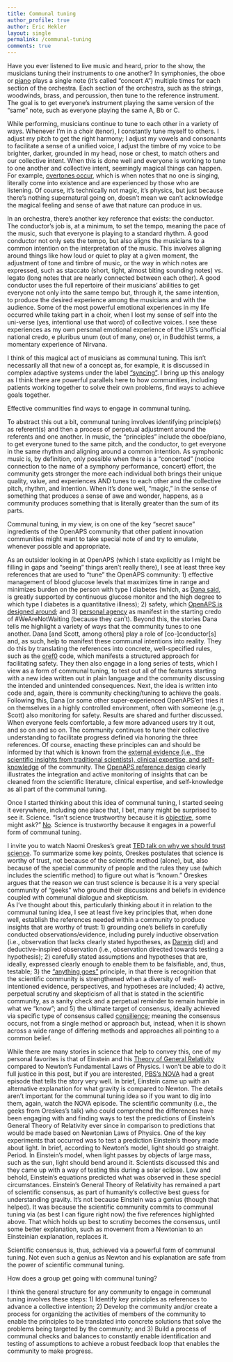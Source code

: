 ```yaml
---
title: Communal tuning
author_profile: true
author: Eric Hekler
layout: single
permalink: /communal-tuning
comments: true
---
```

Have you ever listened to live music and heard, prior to the show, the musicians tuning their instruments to one another?  In symphonies, the oboe or [piano](https://www.youtube.com/watch?v=KfSH1ezevjM&feature=youtu.be) plays a single note (it’s called “concert A”) multiple times for each section of the orchestra.  Each section of the orchestra, such as the strings, woodwinds, brass, and percussion, then tune to the reference instrument. The goal is to get everyone’s instrument playing the same version of the “same” note, such as everyone playing the same A, Bb or C.  

While performing, musicians continue to tune to each other in a variety of ways. Whenever I’m in a choir (tenor), I constantly tune myself to others.  I adjust my pitch to get the right harmony; I adjust my vowels and consonants to facilitate a sense of a unified voice, I adjust the timbre of my voice to be brighter, darker, grounded in my head, nose or chest, to match others and our collective intent. When this is done well and everyone is working to tune to one another and collective intent, seemingly magical things can happen.  For example, [overtones occur](https://www.youtube.com/watch?v=sCdQVqQXkzc), which is when notes that no one is singing, literally come into existence and are experienced by those who are listening. Of course, it’s technically not magic, it’s physics, but just because there’s nothing supernatural going on, doesn’t mean we can’t acknowledge the magical feeling and sense of awe that nature can produce in us.  

In an orchestra, there’s another key reference that exists: the conductor.  The conductor’s job is, at a minimum, to set the tempo, meaning the pace of the music, such that everyone is playing to a standard rhythm. A good conductor not only sets the tempo, but also aligns the musicians to a common intention on the interpretation of the music.  This involves aligning around things like how loud or quiet to play at a given moment, the adjustment of tone and timbre of music, or the way in which notes are expressed, such as staccato (short, tight, almost biting sounding notes) vs. legato (long notes that are nearly connected between each other). A good conductor uses the full repertoire of their musicians’ abilities to get everyone not only into the same tempo but, through it, the same intention, to produce the desired experience among the musicians and with the audience. Some of the most powerful emotional experiences in my life occurred while taking part in a choir, when I lost my sense of self into the uni-verse (yes, intentional use that word) of collective voices. I see these experiences as my own personal emotional experience of the US’s unofficial national credo, e pluribus unum (out of many, one) or, in Buddhist terms, a momentary experience of Nirvana. 

I think of this magical act of musicians as communal tuning.  This isn’t necessarily all that new of a concept as, for example, it is discussed in complex adaptive systems under the label [“syncing”](https://www.amazon.com/Sync-Order-Emerges-Universe-Nature/dp/0786887214/ref=sr_1_1?ie=UTF8&qid=1538058206&sr=8-1&keywords=sync+steven+strogatz). I bring up this analogy as I think there are powerful parallels here to how communities, including patients working together to solve their own problems, find ways to achieve goals together. 

Effective communities find ways to engage in communal tuning.  

To abstract this out a bit, communal tuning involves identifying principle(s) as referent(s) and then a process of perpetual adjustment around the referents and one another. In music, the “principles” include the oboe/piano, to get everyone tuned to the same pitch, and the conductor, to get everyone in the same rhythm and aligning around a common intention.  As symphonic music is, by definition, only possible when there is a “concerted” (notice connection to the name of a symphony performance, concert) effort, the community gets stronger the more each individual both brings their unique quality, value, and experiences AND tunes to each other and the collective pitch, rhythm, and intention. When it’s done well, “magic,” in the sense of something that produces a sense of awe and wonder, happens, as a community produces something that is literally greater than the sum of its parts. 

Communal tuning, in my view, is on one of the key “secret sauce” ingredients of the OpenAPS community that other patient innovation communities might want to take special note of and try to emulate, whenever possible and appropriate. 

As an outsider looking in at OpenAPS (which I state explicitly as I might be filling in gaps and “seeing” things aren’t really there), I see at least three key references that are used to “tune” the OpenAPS community: 1) effective management of blood glucose levels that maximizes time in range and minimizes burden on the person with type I diabetes (which, as [Dana said](http://openingpathways.org/data-driven-disease), is greatly supported by continuous glucose monitor and the high degree to which type I diabetes is a quantitative illness); 2) safety, which [OpenAPS is designed around](https://openaps.org/reference-design/); and 3) [personal agency](http://openingpathways.org/honoring-agency) as manifest in the starting credo of #WeAreNotWaiting (because they can’t). Beyond this, the stories Dana tells me highlight a variety of ways that the community tunes to one another.  Dana [and Scott, among others] play a role of [co-]conductor[s] and, as such, help to manifest these communal intentions into reality. They do this by translating the references into concrete, well-specified rules, such as the [oref0](https://openaps.org/reference-design/) code, which manifests a structured approach for facilitating safety.  They then also engage in a long series of tests, which I view as a form of communal tuning, to test out all of the features starting with a new idea written out in plain language and the community discussing the intended and unintended consequences.  Next, the idea is written into code and, again, there is community checking/tuning to achieve the goals.  Following this, Dana (or some other super-experienced OpenAPS’er) tries it on themselves in a highly controlled environment, often with someone (e.g., Scott) also monitoring for safety. Results are shared and further discussed.  When everyone feels comfortable, a few more advanced users try it out, and so on and so on.  The community continues to tune their collective understanding to facilitate progress defined via honoring the three references. Of course, enacting these principles can and should be informed by that which is known from the [external evidence (i.e., the scientific insights from traditional scientists), clinical expertise, and self-knowledge](http://openingpathways.org/what-do-people-know) of the community.  The [OpenAPS reference design](https://openaps.org/reference-design/) clearly illustrates the integration and active monitoring of insights that can be cleaned from the scientific literature, clinical expertise, and self-knowledge as all part of the communal tuning. 

Once I started thinking about this idea of communal tuning, I started seeing it everywhere, including one place that, I bet, many might be surprised to see it.  Science.  “Isn’t science trustworthy because it is [objective](http://openingpathways.org/subjectivity-objectivity), some might ask?”  [No](https://www.washingtonpost.com/outlook/2018/09/24/science-education-must-start-teaching-an-inconvenient-truth-some-scientists-fudge-facts/?utm_term=.43ddd242da67).  Science is trustworthy because it engages in a powerful form of communal tuning. 

I invite you to watch Naomi Oreskes’s great [TED talk on why we should trust science](https://www.ted.com/talks/naomi_oreskes_why_we_should_believe_in_science/discussion). To summarize some key points, Oreskes postulates that science is worthy of trust, not because of the scientific method (alone), but, also because of the special community of people and the rules they use (which includes the scientific method) to figure out what is “known.” Oreskes argues that the reason we can trust science is because it is a very special community of “geeks” who ground their discussions and beliefs in evidence coupled with communal dialogue and skepticism.  
As I’ve thought about this, particularly thinking about it in relation to the communal tuning idea, I see at least five key principles that, when done well, establish the references needed within a community to produce insights that are worthy of trust: 1) grounding one’s beliefs in carefully conducted observations/evidence, including purely inductive observation (i.e., observation that lacks clearly stated hypotheses, as [Darwin](https://en.wikipedia.org/wiki/Charles_Darwin) did) and deductive-inspired observation (i.e., observation directed towards testing a hypothesis); 2) carefully stated assumptions and hypotheses that are, ideally, expressed clearly enough to enable them to be falsifiable, and, thus, testable; 3) the [“anything goes”](https://en.wikipedia.org/wiki/Paul_Feyerabend) principle, in that there is recognition that the scientific community is strengthened when a diversity of well-intentioned evidence, perspectives, and hypotheses are included;  4) active, perpetual scrutiny and skepticism of all that is stated in the scientific community, as a sanity check and a perpetual reminder to remain humble in what we “know”; and 5) the ultimate target of consensus, ideally achieved via specific type of consensus called [consilience](https://en.wikipedia.org/wiki/Consilience); meaning the consensus occurs, not from a single method or approach but, instead, when it is shown across a wide range of differing methods and approaches all pointing to a common belief. 

While there are many stories in science that help to convey this, one of my personal favorites is that of Einstein and his [Theory of General Relativity](https://en.wikipedia.org/wiki/General_relativity) compared to Newton’s Fundamental Laws of Physics.  I won’t be able to do it full justice in this post, but if you are interested, [PBS’s NOVA](https://www.pbs.org/video/nova-inside-einsteins-mind/) had a great episode that tells the story very well.  In brief, Einstein came up with an alternative explanation for what gravity is compared to Newton.  The details aren’t important for the communal tuning idea so if you want to dig into them, again, watch the NOVA episode.  The scientific community (i.e., the geeks from Oreskes’s talk) who could comprehend the differences have been engaging with and finding ways to test the predictions of Einstein’s General Theory of Relativity ever since in comparison to predictions that would be made based on Newtonian Laws of Physics.  One of the key experiments that occurred was to test a prediction Einstein’s theory made about light.  In brief, according to Newton’s model, light should go straight. Period. In Einstein’s model, when light passes by objects of large mass, such as the sun, light should bend around it. Scientists discussed this and they came up with a way of testing this during a solar eclipse.  Low and behold, Einstein’s equations predicted what was observed in these special circumstances.  Einstein’s General Theory of Relativity has remained a part of scientific consensus, as part of humanity’s collective best guess for understanding gravity.  It’s not because Einstein was a genius (though that helped).  It was because the scientific community commits to communal tuning via (as best I can figure right now) the five references highlighted above. That which holds up best to scrutiny becomes the consensus, until some better explanation, such as movement from a Newtonian to an Einsteinian explanation, replaces it. 

Scientific consensus is, thus, achieved via a powerful form of communal tuning. Not even such a genius as Newton and his explanation are safe from the power of scientific communal tuning. 

How does a group get going with communal tuning? 

I think the general structure for any community to engage in communal tuning involves these steps:  1) Identify key principles as references to advance a collective intention; 2) Develop the community and/or create a process for organizing the activities of members of the community to enable the principles to be translated into concrete solutions that solve the problems being targeted by the community; and 3) Build a process of communal checks and balances to constantly enable identification and testing of assumptions to achieve a robust feedback loop that enables the community to make progress. 
